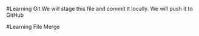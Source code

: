 #Learning Git
We will stage this file and commit it locally. We will push it to GitHub

#Learning File Merge